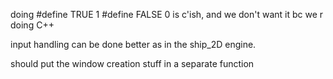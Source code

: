 doing
#define TRUE 1
#define FALSE 0
is c'ish, and we don't want it bc we r doing C++

input handling can be done better as in the ship_2D engine.

should put the window creation stuff in a separate function
